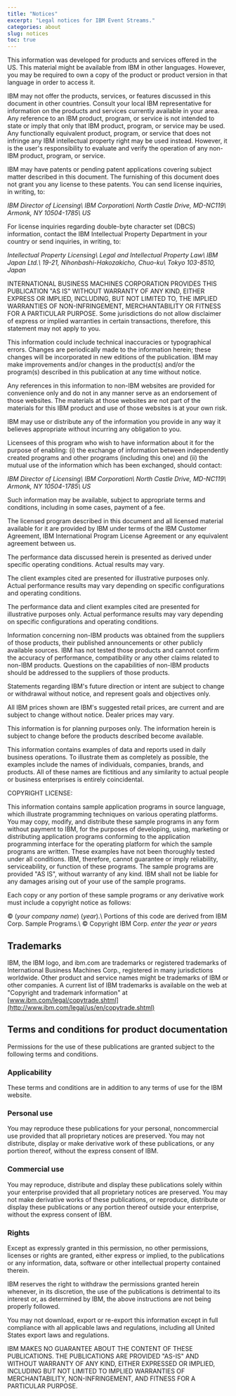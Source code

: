 ```yaml
---
title: "Notices"
excerpt: "Legal notices for IBM Event Streams."
categories: about
slug: notices
toc: true
---
```


This information was developed for products and services offered in the
US. This material might be available from IBM in other languages.
However, you may be required to own a copy of the product or product
version in that language in order to access it.

IBM may not offer the products, services, or features discussed in this
document in other countries. Consult your local IBM representative for
information on the products and services currently available in your
area. Any reference to an IBM product, program, or service is not
intended to state or imply that only that IBM product, program, or
service may be used. Any functionally equivalent product, program, or
service that does not infringe any IBM intellectual property right may
be used instead. However, it is the user\'s responsibility to evaluate
and verify the operation of any non-IBM product, program, or service.


IBM may have patents or pending patent applications covering subject
matter described in this document. The furnishing of this document does
not grant you any license to these patents. You can send license
inquiries, in writing, to:

*IBM Director of Licensing\\
IBM Corporation\\
North Castle Drive, MD-NC119\\
Armonk, NY 10504-1785\\
US*


For license inquiries regarding double-byte character set (DBCS)
information, contact the IBM Intellectual Property Department in your
country or send inquiries, in writing, to:

*Intellectual Property Licensing\\
Legal and Intellectual Property Law\\
IBM Japan Ltd.\\
19-21, Nihonbashi-Hakozakicho, Chuo-ku\\
Tokyo 103-8510, Japan*


INTERNATIONAL BUSINESS MACHINES CORPORATION PROVIDES THIS PUBLICATION
\"AS IS\" WITHOUT WARRANTY OF ANY KIND, EITHER EXPRESS OR IMPLIED,
INCLUDING, BUT NOT LIMITED TO, THE IMPLIED WARRANTIES OF
NON-INFRINGEMENT, MERCHANTABILITY OR FITNESS FOR A PARTICULAR PURPOSE.
Some jurisdictions do not allow disclaimer of express or implied
warranties in certain transactions, therefore, this statement may not
apply to you.

This information could include technical inaccuracies or typographical
errors. Changes are periodically made to the information herein; these
changes will be incorporated in new editions of the publication. IBM may
make improvements and/or changes in the product(s) and/or the program(s)
described in this publication at any time without notice.

Any references in this information to non-IBM websites are provided for
convenience only and do not in any manner serve as an endorsement of
those websites. The materials at those websites are not part of the
materials for this IBM product and use of those websites is at your own
risk.

IBM may use or distribute any of the information you provide in any way
it believes appropriate without incurring any obligation to you.


Licensees of this program who wish to have information about it for the
purpose of enabling: (i) the exchange of information between
independently created programs and other programs (including this one)
and (ii) the mutual use of the information which has been exchanged,
should contact:

*IBM Director of Licensing\\
IBM Corporation\\
North Castle Drive, MD-NC119\\
Armonk, NY 10504-1785\\
US*


Such information may be available, subject to appropriate terms and
conditions, including in some cases, payment of a fee.

The licensed program described in this document and all licensed
material available for it are provided by IBM under terms of the IBM
Customer Agreement, IBM International Program License Agreement or any
equivalent agreement between us.

The performance data discussed herein is presented as derived under
specific operating conditions. Actual results may vary.

The client examples cited are presented for illustrative purposes only.
Actual performance results may vary depending on specific configurations
and operating conditions.

The performance data and client examples cited are presented for
illustrative purposes only. Actual performance results may vary
depending on specific configurations and operating conditions.

Information concerning non-IBM products was obtained from the suppliers
of those products, their published announcements or other publicly
available sources. IBM has not tested those products and cannot confirm
the accuracy of performance, compatibility or any other claims related
to non-IBM products. Questions on the capabilities of non-IBM products
should be addressed to the suppliers of those products.

Statements regarding IBM\'s future direction or intent are subject to
change or withdrawal without notice, and represent goals and objectives
only.

All IBM prices shown are IBM\'s suggested retail prices, are current and
are subject to change without notice. Dealer prices may vary.

This information is for planning purposes only. The information herein
is subject to change before the products described become available.

This information contains examples of data and reports used in daily
business operations. To illustrate them as completely as possible, the
examples include the names of individuals, companies, brands, and
products. All of these names are fictitious and any similarity to actual
people or business enterprises is entirely coincidental.

COPYRIGHT LICENSE:

This information contains sample application programs in source
language, which illustrate programming techniques on various operating
platforms. You may copy, modify, and distribute these sample programs in
any form without payment to IBM, for the purposes of developing, using,
marketing or distributing application programs conforming to the
application programming interface for the operating platform for which
the sample programs are written. These examples have not been thoroughly
tested under all conditions. IBM, therefore, cannot guarantee or imply
reliability, serviceability, or function of these programs. The sample
programs are provided \"AS IS\", without warranty of any kind. IBM shall
not be liable for any damages arising out of your use of the sample
programs.

Each copy or any portion of these sample programs or any derivative work
must include a copyright notice as follows:

© (_your company name_) (_year_).\\
Portions of this code are derived from IBM Corp. Sample Programs.\\
© Copyright IBM Corp. _enter the year or years_


## Trademarks

IBM, the IBM logo, and ibm.com are trademarks or registered trademarks
of International Business Machines Corp., registered in many
jurisdictions worldwide. Other product and service names might be
trademarks of IBM or other companies. A current list of IBM trademarks
is available on the web at \"Copyright and trademark information\" at
[www.ibm.com/legal/copytrade.shtml](http://www.ibm.com/legal/us/en/copytrade.shtml)


## Terms and conditions for product documentation

Permissions for the use of these publications are granted subject to the
following terms and conditions.

### Applicability

These terms and conditions are in addition to any terms of use for the
IBM website.

### Personal use

You may reproduce these publications for your personal, noncommercial
use provided that all proprietary notices are preserved. You may not
distribute, display or make derivative work of these publications, or
any portion thereof, without the express consent of IBM.


### Commercial use

You may reproduce, distribute and display these publications solely
within your enterprise provided that all proprietary notices are
preserved. You may not make derivative works of these publications, or
reproduce, distribute or display these publications or any portion
thereof outside your enterprise, without the express consent of IBM.


### Rights

Except as expressly granted in this permission, no other permissions,
licenses or rights are granted, either express or implied, to the
publications or any information, data, software or other intellectual
property contained therein.

IBM reserves the right to withdraw the permissions granted herein
whenever, in its discretion, the use of the publications is detrimental
to its interest or, as determined by IBM, the above instructions are not
being properly followed.

You may not download, export or re-export this information except in
full compliance with all applicable laws and regulations, including all
United States export laws and regulations.

IBM MAKES NO GUARANTEE ABOUT THE CONTENT OF THESE PUBLICATIONS. THE
PUBLICATIONS ARE PROVIDED \"AS-IS\" AND WITHOUT WARRANTY OF ANY KIND,
EITHER EXPRESSED OR IMPLIED, INCLUDING BUT NOT LIMITED TO IMPLIED
WARRANTIES OF MERCHANTABILITY, NON-INFRINGEMENT, AND FITNESS FOR A
PARTICULAR PURPOSE.
